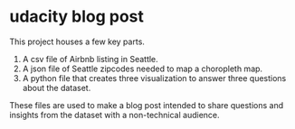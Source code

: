 # udacity blog post

This project houses a few key parts.

1) A csv file of Airbnb listing in Seattle.
2) A json file of Seattle zipcodes needed to map a choropleth map.
3) A python file that creates three visualization to answer three questions about the dataset. 

These files are used to make a blog post intended to share questions and insights from the dataset with a non-technical audience.
